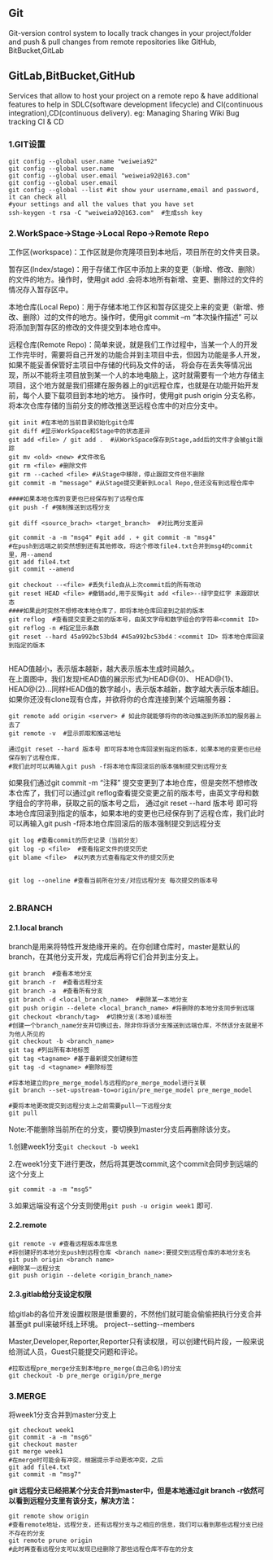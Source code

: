## Git

Git-version control system to locally track changes in your project/folder and push & pull changes from remote repositories like GitHub, BitBucket,GitLab

## GitLab,BitBucket,GitHub

Services that allow to host your project on a remote repo & have additional features to help in SDLC(software development lifecycle) and CI(continuous integration),CD(continuous delivery).
eg: Managing  Sharing   Wiki  Bug tracking CI & CD

### 1.GIT设置

```
git config --global user.name "weiweia92"
git config --global user.name 
git config --global user.email "weiweia92@163.com"
git config --global user.email
git config --global --list #it show your username,email and password, it can check all
#your settings and all the values that you have set
ssh-keygen -t rsa -C "weiweia92@163.com"  #生成ssh key
```
### 2.WorkSpace->Stage->Local Repo->Remote Repo

工作区(workspace)：工作区就是你克隆项目到本地后，项目所在的文件夹目录。

暂存区(Index/stage)：用于存储工作区中添加上来的变更（新增、修改、删除）的文件的地方。操作时，使用git add .会将本地所有新增、变更、删除过的文件的情况存入暂存区中。

本地仓库(Local Repo)：用于存储本地工作区和暂存区提交上来的变更（新增、修改、删除）过的文件的地方。操作时，使用git commit –m “本次操作描述” 可以将添加到暂存区的修改的文件提交到本地仓库中。

远程仓库(Remote Repo)：简单来说，就是我们工作过程中，当某一个人的开发工作完毕时，需要将自己开发的功能合并到主项目中去，但因为功能是多人开发，如果不能妥善保管好主项目中存储的代码及文件的话，
将会存在丢失等情况出现，所以不能将主项目放到某一个人的本地电脑上，这时就需要有一个地方存储主项目，这个地方就是我们搭建在服务器上的git远程仓库，也就是在功能开始开发前，每个人要下载项目到本地的地方。
操作时，使用git push origin 分支名称，将本次仓库存储的当前分支的修改推送至远程仓库中的对应分支中。

```
git init #在本地的当前目录初始化git仓库
git diff #显示WorkSpace和Stage中的状态差异
git add <file> / git add .  #从WorkSpace保存到Stage,add后的文件才会被git跟踪
git mv <old> <new> #文件改名
git rm <file> #删除文件
git rm --cached <file> #从Stage中移除，停止跟踪文件但不删除
git commit -m "message" #从Stage提交更新到Local Repo,但还没有到远程仓库中

####如果本地仓库的变更也已经保存到了远程仓库
git push -f #强制推送到远程分支

git diff <source_brach> <target_branch>  #对比两分支差异

git commit -a -m "msg4" #git add . + git commit -m "msg4"
#在push到远端之前突然想到还有其他修改，将这个修改file4.txt合并到msg4的commit里，用--amend
git add file4.txt
git commit --amend
```

```
git checkout --<file> #丢失file自从上次commit后的所有改动
git reset HEAD <file> #撤销add,用于反悔git add <file>--绿字变红字 未跟踪状态
####如果此时突然不想修改本地仓库了，即将本地仓库回滚到之前的版本
git reflog  #查看提交变更之前的版本号，由英文字母和数字组合的字符串<commit ID>
git reflog -n #指定显示条数
git reset --hard 45a992bc53bd4 #45a992bc53bd4：<commit ID> 将本地仓库回滚到指定的版本
```

![]()

HEAD值越小，表示版本越新，越大表示版本生成时间越久。    
在上面图中，我们发现HEAD值的展示形式为HEAD@{0}、 HEAD@{1}、HEAD@{2}...同样HEAD值的数字越小，表示版本越新，数字越大表示版本越旧。     
如果你还没有clone现有仓库，并欲将你的仓库连接到某个远端服务器：   

```
git remote add origin <server> # 如此你就能够将你的改动推送到所添加的服务器上去了
git remote -v  #显示抓取和推送地址

通过git reset --hard 版本号 即可将本地仓库回滚到指定的版本，如果本地的变更也已经保存到了远程仓库，
#我们此时可以再输入git push -f将本地仓库回滚后的版本强制提交到远程分支
```
如果我们通过git commit -m “注释” 提交变更到了本地仓库，但是突然不想修改本仓库了，我们可以通过git reflog查看提交变更之前的版本号，由英文字母和数字组合的字符串，获取之前的版本号之后，
通过git reset --hard 版本号 即可将本地仓库回滚到指定的版本，如果本地的变更也已经保存到了远程仓库，我们此时可以再输入git push -f将本地仓库回滚后的版本强制提交到远程分支     

```
git log #查看commit的历史记录（当前分支）
git log -p <file>  #查看指定文件的提交历史
git blame <file>  #以列表方式查看指定文件的提交历史
```
![]()
```
git log --oneline #查看当前所在分支/对应远程分支 每次提交的版本号
```
![]()   

### 2.BRANCH

#### 2.1.local branch

branch是用来将特性开发绝缘开来的。在你创建仓库时，master是默认的branch，在其他分支开发，完成后再将它们合并到主分支上。    
![]()    
```
git branch  #查看本地分支
git branch -r  #查看远程分支
git branch -a  #查看所有分支
git branch -d <local_branch_name>  #删除某一本地分支
git push origin --delete <local_branch_name> #将删除的本地分支同步到远端
git checkout <branch/tag>  #切换分支(本地)或标签
#创建一个branch_name分支并切换过去，除非你将该分支推送到远端仓库，不然该分支就是不为他人所见的
git checkout -b <branch_name> 
git tag #列出所有本地标签
git tag <tagname> #基于最新提交创建标签
git tag -d <tagname> #删除标签

#将本地建立的pre_merge_model与远程的pre_merge_model进行关联
git branch --set-upstream-to=origin/pre_merge_model pre_merge_model  

#要将本地更改提交到远程分支上之前需要pull一下远程分支
git pull
```
Note:不能删除当前所在的分支，要切换到master分支后再删除该分支。      

1.创建week1分支`git checkout -b week1`  

2.在week1分支下进行更改，然后将其更改commit,这个commit会同步到远端的这个分支上        

`git commit -a -m "msg5"`        

3.如果远端没有这个分支则使用`git push -u origin week1` 即可. 

#### 2.2.remote

```
git remote -v #查看远程版本库信息
#将创建好的本地分支push到远程仓库 <branch name>:要提交到远程仓库的本地分支名
git push origin <branch name>   
#删除某一远程分支
git push origin --delete <origin_branch_name> 
```
#### 2.3.gitlab给分支设定权限

给gitlab的各位开发设置权限是很重要的，不然他们就可能会偷偷把执行分支合并甚至git pull来破坏线上环境。
project--setting--members    

![]()     
Master,Developer,Reporter,Reporter只有读权限，可以创建代码片段，一般来说给测试人员，Guest只能提交问题和评论。   
```
#拉取远程pre_merge分支到本地pre_merge(自己命名)的分支
git checkout -b pre_merge origin/pre_merge
```
### 3.MERGE

将week1分支合并到master分支上
```
git checkout week1
git commit -a -m "msg6"
git checkout master
git merge week1
#在merge时可能会有冲突，根据提示手动更改冲突，之后
git add file4.txt
git commit -m "msg7"
```

**git 远程分支已经把某个分支合并到master中，但是本地通过git branch -r依然可以看到远程分支里有该分支，解决方法：**

```
git remote show origin 
#查看remote地址，远程分支，还有远程分支与之相应的信息，我们可以看到那些远程分支已经不存在的分支
git remote prune origin
#此时再查看远程分支可以发现已经删除了那些远程仓库不存在的分支
```
